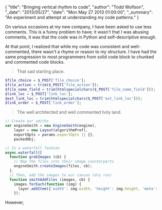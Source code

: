 {
  "title": "Bringing vertical rhythm to code",
  "author": "Todd Wolfson",
  "_date": "2013/05/27",
  "date": "Mon May 27 2013 01:00:00",
  "_summary": "An experiment and attempt at understanding my code patterns."
}

On various occasions at my new company, I have been asked to use less comments. This is a funny problem to have; it wasn't that I was abusing comments, it was that the code was in Python and self-descriptive enough.

At that point, I realized that while my code was consistent and well-commented, there wasn't a rhyme or reason to my structure. I have had the same progression to most programmers from solid code block to chunked and commented code blocks.

> That sad starting place.

```php
$file_choice = $_POST['file_choice'];
$file_action = trim($_POST['file_action']);
$file_name_field = trim(htmlspecialchars($_POST['file_name_field']));
$link_loc = $_POST['link_loc'];
$ext_link_loc = trim(htmlspecialchars($_POST['ext_link_loc']));
$link_order = $_POST['link_order'];
```

> The well architected and well commented holy land.

```js
// Create our smiths
var engineSmith = new EngineSmith(engine),
    layer = new Layout(algorithmPref),
    exportOpts = params.exportOpts || {},
    packedObj;

// In a waterfall fashion
async.waterfall([
  function grabImages (cb) {
    // Map the files into their image counterparts
    engineSmith.createImages(files, cb);
  },
  // Then, add the images to our canvas (dry run)
  function smithAddFiles (images, cb) {
    images.forEach(function (img) {
      layer.addItem({'width': img.width, 'height': img.height, 'meta': img});
    });
```

However,